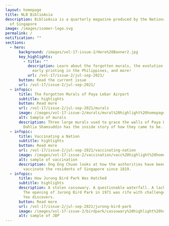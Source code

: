 ```yaml
---
layout: homepage
title: NLB BiblioAsia
description: BiblioAsia is a quarterly magazine produced by the National Library
  of Singapore
image: /images/isomer-logo.svg
permalink: /
notification: ""
sections:
  - hero:
      background: /images/vol-17-issue-2/Hero%20Banner2.jpg
      key_highlights:
        - title: ""
          description: Learn about the forgotten murals, the evolution of Mulan's story,
            early printing in the Philippines, and more!
          url: /vol-17/issue-2/jul-sep-2021/
      button: Read the current issue
      url: /vol-17/issue-2/jul-sep-2021/
  - infopic:
      title: The Forgotten Murals of Paya Lebar Airport
      subtitle: highlights
      button: Read more
      url: /vol-17/issue-2/jul-sep-2021/murals
      image: /images/vol-17-issue-2/murals/mural%20highlight%20homepage%20520x320.jpg
      alt: Sample of murals
      description: Three large murals used to grace the walls of Paya Lebar Airport.
        Dahlia Shamsuddin has the inside story of how they came to be.
  - infopic:
      title: Vaccinating a Nation
      subtitle: highlights
      button: Read more
      url: /vol-17/issue-2/jul-sep-2021/vaccinating-nation
      image: /images/vol-17-issue-2/vaccination/vacc%20highlight%20homepage%20520x320.jpg
      alt: sample of vaccination
      description: Ong Eng Chuan looks at how the authorities have been trying to
        vaccinate the residents of Singapore since 1819.
  - infopic:
      title: How Jurong Bird Park Was Hatched
      subtitle: highlights
      description: A stolen cassowary. A questionable waterfall. A lack of falconers.
        The opening of Jurong Bird Park in 1971 was rife with challenges, as Zoe
        Yeo discovers.
      button: Read more
      url: /vol-17/issue-2/jul-sep-2021/jurong-bird-park
      image: /images/vol-17-issue-2/birdpark/cassowary%20highlight%20homepage%20520x320.jpg
      alt: sample of JBP
---
```

